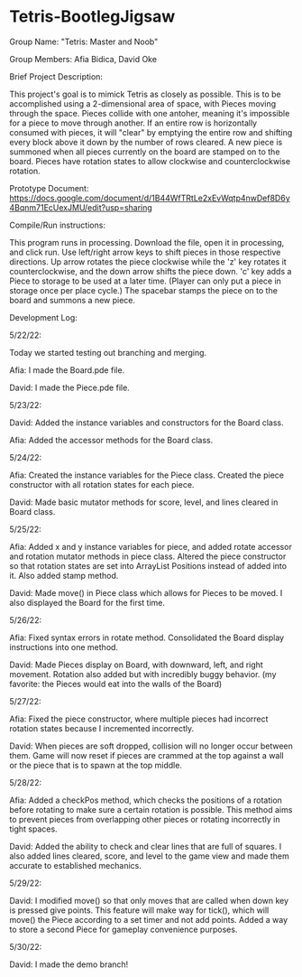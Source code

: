 # Tetris-BootlegJigsaw 
Group Name: "Tetris: Master and Noob"

Group Members: Afia Bidica, David Oke

Brief Project Description: 

This project's goal is to mimick Tetris as closely as possible. This is to be accomplished using a 2-dimensional area of space, with Pieces moving through the space. Pieces collide with one antoher, meaning it's impossible for a piece to move through another. If an entire row is horizontally consumed with pieces, it will "clear" by emptying the entire row and shifting every block above it down by the number of rows cleared. A new piece is summoned when all pieces currently on the board are stamped on to the board. Pieces have rotation states to allow clockwise and counterclockwise rotation.

Prototype Document: https://docs.google.com/document/d/1B44WfTRtLe2xEvWqtp4nwDef8D6y4Bqnm71EcUexJMU/edit?usp=sharing 

Compile/Run instructions:

This program runs in processing. Download the file, open it in processing, and click run. Use left/right arrow keys to shift pieces in those respective directions. Up arrow rotates the piece clockwise while the 'z' key rotates it counterclockwise, and the down arrow shifts the piece down. 'c' key adds a Piece to storage to be used at a later time. (Player can only put a piece in storage once per place cycle.) The spacebar stamps the piece on to the board and summons a new piece.

Development Log:

5/22/22:

Today we started testing out branching and merging.

Afia: I made the Board.pde file.

David: I made the Piece.pde file.

5/23/22:

David: Added the instance variables and constructors for the Board class.

Afia: Added the accessor methods for the Board class.

5/24/22:

Afia: Created the instance variables for the Piece class. Created the piece constructor with all rotation states for each piece.

David: Made basic mutator methods for score, level, and lines cleared in Board class.

5/25/22:

Afia: Added x and y instance variables for piece, and added rotate accessor and rotation mutator methods in piece class. Altered the piece constructor so that rotation states are set into ArrayList Positions instead of added into it. Also added stamp method.

David: Made move() in Piece class which allows for Pieces to be moved. I also displayed the Board for the first time.

5/26/22:

Afia: Fixed syntax errors in rotate method. Consolidated the Board display instructions into one method.

David: Made Pieces display on Board, with downward, left, and right movement. Rotation also added but with incredibly buggy behavior. (my favorite: the Pieces would eat into the walls of the Board)

5/27/22:

Afia: Fixed the piece constructor, where multiple pieces had incorrect rotation states because I incremented incorrectly. 

David: When pieces are soft dropped, collision will no longer occur between them. Game will now reset if pieces are crammed at the top against a wall or the piece that is to spawn at the top middle.

5/28/22:

Afia: Added a checkPos method, which checks the positions of a rotation before rotating to make sure a certain rotation is possible. This method aims to prevent pieces from overlapping other pieces or rotating incorrectly in tight spaces.

David: Added the ability to check and clear lines that are full of squares. I also added lines cleared, score, and level to the game view and made them accurate to established mechanics.

5/29/22:

David: I modified move() so that only moves that are called when down key is pressed give points. This feature will make way for tick(), which will move() the Piece according to a set timer and not add points. Added a way to store a second Piece for gameplay convenience purposes.

5/30/22:

David: I made the demo branch!
